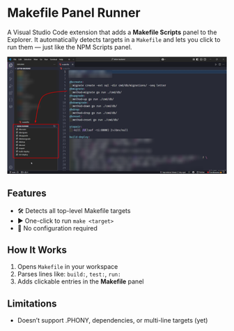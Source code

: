 # Makefile Panel Runner

A Visual Studio Code extension that adds a **Makefile Scripts** panel to the Explorer.
It automatically detects targets in a `Makefile` and lets you click to run them — just like the NPM Scripts panel.

![Preview](./preview.png)

## Features

- 🛠 Detects all top-level Makefile targets
- ▶️ One-click to run `make <target>`
- 🧠 No configuration required

## How It Works

1. Opens `Makefile` in your workspace
2. Parses lines like: `build:`, `test:`, `run:`
3. Adds clickable entries in the **Makefile** panel

## Limitations
- Doesn’t support .PHONY, dependencies, or multi-line targets (yet)
